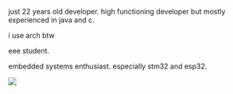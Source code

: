 just 22 years old developer. high functioning developer but mostly experienced in java and c. 

i use arch btw

eee student. 

embedded systems enthusiast. especially stm32 and esp32.

![](https://komarev.com/ghpvc/?username=koply&color=orange)
